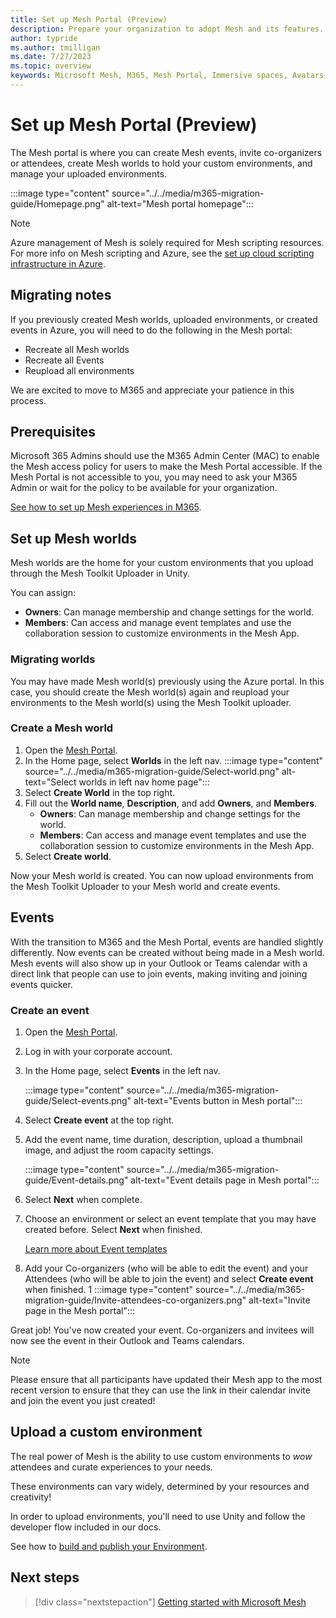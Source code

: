 ```yaml
---
title: Set up Mesh Portal (Preview)
description: Prepare your organization to adopt Mesh and its features. Organize a team to manage setup and distribution.
author: typride
ms.author: tmilligan
ms.date: 7/27/2023
ms.topic: overview
keywords: Microsoft Mesh, M365, Mesh Portal, Immersive spaces, Avatars, getting started, documentation, features
---
```


# Set up Mesh Portal (Preview)

The Mesh portal is where you can create Mesh events, invite co-organizers or attendees, create Mesh worlds to hold your custom environments, and manage your uploaded environments.

:::image type="content" source="../../media/m365-migration-guide/Homepage.png" alt-text="Mesh portal homepage":::

> [!NOTE]
> Azure management of Mesh is solely required for Mesh scripting resources. For more info on Mesh scripting and Azure, see the [set up cloud scripting infrastructure in Azure](setup-cloud-scripting-infrastructure.md).

## Migrating notes

If you previously created Mesh worlds, uploaded environments, or created events in Azure, you will need to do the following in the Mesh portal:

- Recreate all Mesh worlds
- Recreate all Events
- Reupload all environments

We are excited to move to M365 and appreciate your patience in this process.

## Prerequisites

Microsoft 365 Admins should use the M365 Admin Center (MAC) to enable the Mesh access policy for users to make the Mesh Portal accessible. If the Mesh Portal is not accessible to you, you may need to ask your M365 Admin or wait for the policy to be available for your organization.

[See how to set up Mesh experiences in M365](setup-m365-mesh.md).

## Set up Mesh worlds

Mesh worlds are the home for your custom environments that you upload through the Mesh Toolkit Uploader in Unity.

You can assign:

- **Owners**: Can manage membership and change settings for the world.
- **Members**: Can access and manage event templates and use the collaboration session to customize environments in the Mesh App.

### Migrating worlds

You may have made Mesh world(s) previously using the Azure portal. In this case, you should create the Mesh world(s) again and reupload your environments to the Mesh world(s) using the Mesh Toolkit uploader.

### Create a Mesh world

1. Open the [Mesh Portal](https://portal-preview.mesh.microsoft.com/).
1. In the Home page, select **Worlds** in the left nav.
    :::image type="content" source="../../media/m365-migration-guide/Select-world.png" alt-text="Select worlds in left nav home page":::
1. Select **Create World** in the top right.
1. Fill out the **World name**, **Description**, and add **Owners**, and **Members**.
    - **Owners**: Can manage membership and change settings for the world.
    - **Members**: Can access and manage event templates and use the collaboration session to customize environments in the Mesh App.
1. Select **Create world**.

Now your Mesh world is created. You can now upload environments from the Mesh Toolkit Uploader to your Mesh world and create events.

## Events

With the transition to M365 and the Mesh Portal, events are handled slightly differently. Now events can be created without being made in a Mesh world. Mesh events will also show up in your Outlook or Teams calendar with a direct link that people can use to join events, making inviting and joining events quicker.

### Create an event

1. Open the [Mesh Portal](https://portal-preview.mesh.microsoft.com/).
1. Log in with your corporate account.
1. In the Home page, select **Events** in the left nav.

    :::image type="content" source="../../media/m365-migration-guide/Select-events.png" alt-text="Events button in Mesh portal":::

1. Select **Create event** at the top right.
1. Add the event name, time duration, description, upload a thumbnail image, and adjust the room capacity settings.

    :::image type="content" source="../../media/m365-migration-guide/Event-details.png" alt-text="Event details page in Mesh portal":::

1. Select **Next** when complete.
1. Choose an environment or select an event template that you may have created before. Select **Next** when finished.

    [Learn more about Event templates](../../Use/events-guide/customize-event.md#event-templates)

1. Add your Co-organizers (who will be able to edit the event) and your Attendees (who will be able to join the event) and select **Create event** when finished.
1
    :::image type="content" source="../../media/m365-migration-guide/Invite-attendees-co-organizers.png" alt-text="Invite page in the Mesh portal":::

Great job! You've now created your event. Co-organizers and invitees will now see the event in their Outlook and Teams calendars.

> [!NOTE]
> Please ensure that all participants have updated their Mesh app to the most recent version to ensure that they can use the link in their calendar invite and join the event you just created!

## Upload a custom environment

The real power of Mesh is the ability to use custom environments to *wow* attendees and curate experiences to your needs.

These environments can vary widely, determined by your resources and creativity!

In order to upload environments, you'll need to use Unity and follow the developer flow included in our docs.

See how to [build and publish your Environment](../../Create/design-and-develop/make-your-environments-available-for-events/build-and-publish-your-environment.md).

## Next steps

   > [!div class="nextstepaction"]
   > [Getting started with Microsoft Mesh](../../user-guide/getting-started.md)
